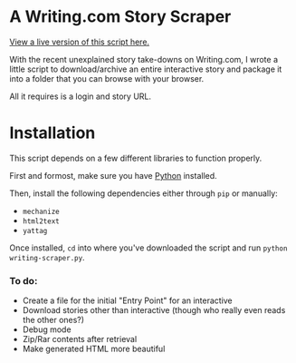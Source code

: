 A Writing.com Story Scraper
==================

[View a live version of this script here.](http://writingarchiver.no-ip.biz/)

With the recent unexplained story take-downs on Writing.com, I wrote a little script to download/archive an entire interactive story and package it into a folder that you can browse with your browser.

All it requires is a login and story URL.

Installation
============

This script depends on a few different libraries to function properly. 

First and formost, make sure you have [Python](http://python.org/downloads/) installed.

Then, install the following dependencies either through `pip` or manually:

* `mechanize`
* `html2text`
* `yattag`

Once installed, `cd` into where you've downloaded the script and run `python writing-scraper.py`.

### To do:

* Create a file for the initial "Entry Point" for an interactive
* Download stories other than interactive (though who really even reads the other ones?)
* Debug mode
* Zip/Rar contents after retrieval
* Make generated HTML more beautiful
